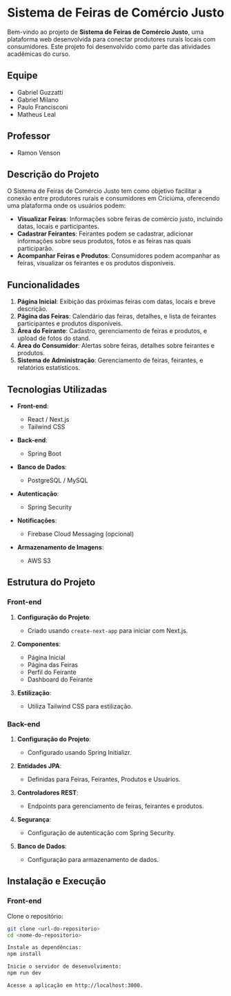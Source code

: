 # Sistema de Feiras de Comércio Justo

Bem-vindo ao projeto de **Sistema de Feiras de Comércio Justo**, uma plataforma web desenvolvida para conectar produtores rurais locais com consumidores. Este projeto foi desenvolvido como parte das atividades acadêmicas do curso.

## Equipe

- Gabriel Guzzatti
- Gabriel Milano
- Paulo Francisconi
- Matheus Leal

## Professor

- Ramon Venson

## Descrição do Projeto

O Sistema de Feiras de Comércio Justo tem como objetivo facilitar a conexão entre produtores rurais e consumidores em Criciúma, oferecendo uma plataforma onde os usuários podem:

- **Visualizar Feiras**: Informações sobre feiras de comércio justo, incluindo datas, locais e participantes.
- **Cadastrar Feirantes**: Feirantes podem se cadastrar, adicionar informações sobre seus produtos, fotos e as feiras nas quais participarão.
- **Acompanhar Feiras e Produtos**: Consumidores podem acompanhar as feiras, visualizar os feirantes e os produtos disponíveis.

## Funcionalidades

1. **Página Inicial**: Exibição das próximas feiras com datas, locais e breve descrição.
2. **Página das Feiras**: Calendário das feiras, detalhes, e lista de feirantes participantes e produtos disponíveis.
3. **Área do Feirante**: Cadastro, gerenciamento de feiras e produtos, e upload de fotos do stand.
4. **Área do Consumidor**: Alertas sobre feiras, detalhes sobre feirantes e produtos.
5. **Sistema de Administração**: Gerenciamento de feiras, feirantes, e relatórios estatísticos.

## Tecnologias Utilizadas

- **Front-end**: 
  - React / Next.js
  - Tailwind CSS

- **Back-end**: 
  - Spring Boot

- **Banco de Dados**: 
  - PostgreSQL / MySQL

- **Autenticação**: 
  - Spring Security

- **Notificações**: 
  - Firebase Cloud Messaging (opcional)

- **Armazenamento de Imagens**: 
  - AWS S3

## Estrutura do Projeto

### Front-end

1. **Configuração do Projeto**: 
   - Criado usando `create-next-app` para iniciar com Next.js.

2. **Componentes**: 
   - Página Inicial
   - Página das Feiras
   - Perfil do Feirante
   - Dashboard do Feirante

3. **Estilização**: 
   - Utiliza Tailwind CSS para estilização.

### Back-end

1. **Configuração do Projeto**: 
   - Configurado usando Spring Initializr.

2. **Entidades JPA**: 
   - Definidas para Feiras, Feirantes, Produtos e Usuários.

3. **Controladores REST**: 
   - Endpoints para gerenciamento de feiras, feirantes e produtos.

4. **Segurança**: 
   - Configuração de autenticação com Spring Security.

5. **Banco de Dados**: 
   - Configuração para armazenamento de dados.

## Instalação e Execução

### Front-end

Clone o repositório:
   ```bash
   git clone <url-do-repositorio>
   cd <nome-do-repositorio>

Instale as dependências:
npm install

Inicie o servidor de desenvolvimento:
npm run dev

Acesse a aplicação em http://localhost:3000.



